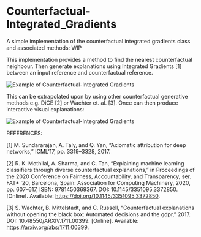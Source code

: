 # Counterfactual-Integrated_Gradients
A simple implementation of the counterfactual integrated gradients class and associated methods: WIP

This implementation provides a method to find the nearest counterfactual neighbour.
Then generate explanations using Integrated Gradients [1] between an input reference and counterfactual reference. 

![Example of Counterfactual-Integrated Gradients](https://github.com/jamie-duell/Counterfactual-Integrated_Gradients/edit/main/imgs/example_img.png?raw=true)

This can be extrapolated upon by using other counterfactual generative methods e.g. DiCE [2] or Wachter et. al. [3]. 
Once can then produce interactive visual explanations: 

![Example of Counterfactual-Integrated Gradients](https://github.com/jamie-duell/Counterfactual-Integrated_Gradients/edit/main/imgs/example_exp.png?raw=true)

REFERENCES: 

[1] M. Sundararajan, A. Taly, and Q. Yan, “Axiomatic attribution for deep networks,” ICML’17, pp. 3319–3328, 2017.

[2] R. K. Mothilal, A. Sharma, and C. Tan, “Explaining machine learning classifiers through diverse counterfactual explanations,” in Proceedings of the 2020 Conference on Fairness, Accountability, and Transparency, ser. FAT* ’20, Barcelona, Spain: Association for Computing Machinery, 2020, pp. 607–617, ISBN: 9781450369367. DOI: 10.1145/3351095.3372850. [Online]. Available: https://doi.org/10.1145/3351095.3372850.

[3] S. Wachter, B. Mittelstadt, and C. Russell, “Counterfactual explanations without opening the black box: Automated decisions and the gdpr,” 2017. DOI: 10.48550/ARXIV.1711.00399. [Online]. Available: https://arxiv.org/abs/1711.00399.
